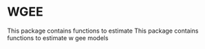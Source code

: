 # WGEE
This package contains functions to estimate 
This package contains functions to estimate w gee models 
